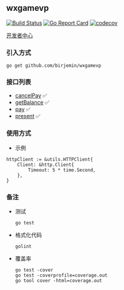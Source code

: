 ## wxgamevp

[![Build Status](https://travis-ci.com/Birjemin/wxgamevp.svg?branch=master)](https://travis-ci.com/Birjemin/wxgamevp) [![Go Report Card](https://goreportcard.com/badge/github.com/birjemin/wxgamevp)](https://goreportcard.com/report/github.com/birjemin/wxgamevp) [![codecov](https://codecov.io/gh/Birjemin/wxgamevp/branch/master/graph/badge.svg)](https://codecov.io/gh/Birjemin/wxgamevp)


[开发者中心](https://developers.weixin.qq.com/minigame/dev/api-backend/midas-payment/midas.cancelPay.html)

### 引入方式
```
go get github.com/birjemin/wxgamevp
```

### 接口列表

- [cancelPay](https://developers.weixin.qq.com/minigame/dev/api-backend/midas-payment/midas.cancelPay.html) ✅
- [getBalance](https://developers.weixin.qq.com/minigame/dev/api-backend/midas-payment/midas.getBalance.html) ✅
- [pay](https://developers.weixin.qq.com/minigame/dev/api-backend/midas-payment/midas.pay.html) ✅
- [present](https://developers.weixin.qq.com/minigame/dev/api-backend/midas-payment/midas.present.html) ✅

### 使用方式

- 示例

```golang
httpClient := &utils.HTTPClient{
    Client: &http.Client{
        Timeout: 5 * time.Second,
    },
}
```

### 备注
- 测试
    ```
    go test
    ```
- 格式化代码
    ```
    golint
    ```
- 覆盖率
    ```
    go test -cover
    go test -coverprofile=coverage.out 
    go tool cover -html=coverage.out
    ```